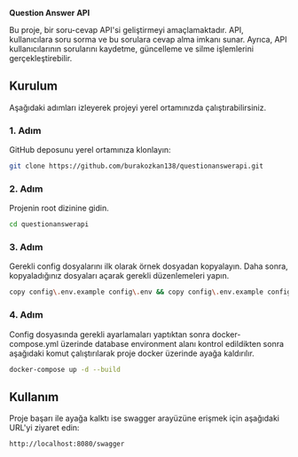 **Question Answer API**

Bu proje, bir soru-cevap API'si geliştirmeyi amaçlamaktadır. API, kullanıcılara soru sorma ve bu sorulara cevap alma imkanı sunar. Ayrıca, API kullanıcılarının sorularını kaydetme, güncelleme ve silme işlemlerini gerçekleştirebilir.

## Kurulum
Aşağıdaki adımları izleyerek projeyi yerel ortamınızda çalıştırabilirsiniz.

### 1. Adım
GitHub deposunu yerel ortamınıza klonlayın:
```bash
git clone https://github.com/burakozkan138/questionanswerapi.git
```

### 2. Adım
Projenin root dizinine gidin.
```bash
cd questionanswerapi
```

### 3. Adım
Gerekli config dosyalarını ilk olarak örnek dosyadan kopyalayın. Daha sonra, kopyaladığınız dosyaları açarak gerekli düzenlemeleri yapın.
```bash
copy config\.env.example config\.env && copy config\.env.example config\.env.test
```

### 4. Adım
Config dosyasında gerekli ayarlamaları yaptıktan sonra docker-compose.yml üzerinde database environment alanı kontrol edildikten sonra aşağıdaki komut çalıştırılarak proje docker üzerinde ayağa kaldırılır.
```bash
docker-compose up -d --build
```

## Kullanım
Proje başarı ile ayağa kalktı ise swagger arayüzüne erişmek için aşağıdaki URL'yi ziyaret edin:
```bash
http://localhost:8080/swagger
```